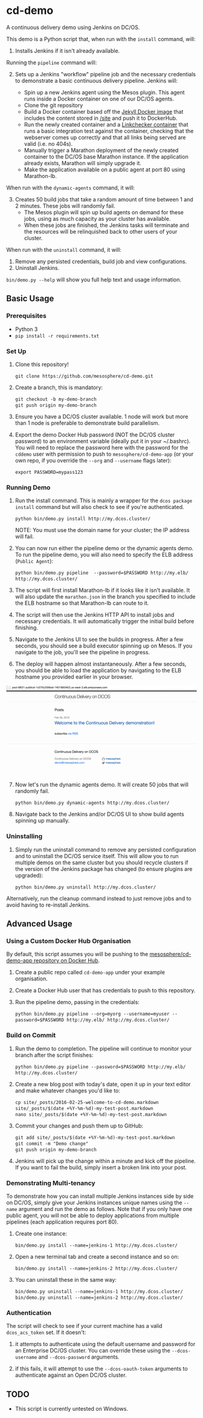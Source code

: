 # cd-demo
A continuous delivery demo using Jenkins on DC/OS.

This demo is a Python script that, when run with the `install` command, will:

1. Installs Jenkins if it isn't already available.

Running the `pipeline` command will:

2. Sets up a Jenkins "workflow" pipeline job and the necessary credentials to demonstrate a basic continuous delivery pipeline.  Jenkins will:

    + Spin up a new Jenkins agent using the Mesos plugin. This agent runs inside a Docker container on one of our DC/OS agents.
    + Clone the git repository
    + Build a Docker container based off the [Jekyll Docker image](https://hub.docker.com/r/jekyll/jekyll/) that includes the content stored in [/site](/site) and push it to DockerHub.
    + Run the newly created container and a [Linkchecker container](https://github.com/mesosphere/docker-containers/blob/master/utils/linkchecker/Dockerfile) that runs a basic integration test against the container, checking that the webserver comes up correctly and that all links being served are valid (i.e. no 404s).
    + Manually trigger a Marathon deployment of the newly created container to the DC/OS base Marathon instance. If the application already exists, Marathon will simply upgrade it.
    + Make the application available on a public agent at port 80 using Marathon-lb.

When run with the `dynamic-agents` command, it will:

3. Creates 50 build jobs that take a random amount of time between 1 and 2 minutes. These jobs will randomly fail.
    + The Mesos plugin will spin up build agents on demand for these jobs, using as much capacity as your cluster has available.
    + When these jobs are finished, the Jenkins tasks will terminate and the resources will be relinquished back to other users of your cluster.

When run with the `uninstall` command, it will:

1. Remove any persisted credentials, build job and view configurations.
2. Uninstall Jenkins.

`bin/demo.py --help` will show you full help text and usage information.

## Basic Usage

### Prerequisites

+ Python 3
+ `pip install -r requirements.txt`

### Set Up

1. Clone this repository!

    ```
    git clone https://github.com/mesosphere/cd-demo.git
    ```

2. Create a branch, this is mandatory:

    ```
    git checkout -b my-demo-branch
    git push origin my-demo-branch
    ```

3. Ensure you have a DC/OS cluster available. 1 node will work but more than 1 node is preferable to demonstrate build parallelism.

4. Export the demo Docker Hub password (NOT the DC/OS cluster password) to an environment variable (ideally put it in your ~/.bashrc). You will need to replace the password here with the password for the `cddemo` user with permission to push to `mesosphere/cd-demo-app` (or your own repo, if you override the `--org` and `--username` flags later):

    ```
    export PASSWORD=mypass123
    ```

### Running Demo

1. Run the install command. This is mainly a wrapper for the `dcos package install` command but will also check to see if you're authenticated.

    ```
    python bin/demo.py install http://my.dcos.cluster/
    ```

    NOTE: You must use the domain name for your cluster; the IP address will fail.

2. You can now run either the pipeline demo or the dynamic agents demo. To run the pipeline demo, you will also need to specify the ELB address (`Public Agent`):

    ```
    python bin/demo.py pipeline  --password=$PASSWORD http://my.elb/ http://my.dcos.cluster/
    ```

3. The script will first install Marathon-lb if it looks like it isn't available. It will also update the `marathon.json` in the branch you specified to include the ELB hostname so that Marathon-lb can route to it.

4. The script will then use the Jenkins HTTP API to install jobs and necessary credentials. It will automatically trigger the initial build before finishing.

5. Navigate to the Jenkins UI to see the builds in progress. After a few seconds, you should see a build executor spinning up on Mesos. If you navigate to the job, you'll see the pipeline in progress.

6. The deploy will happen almost instantaneously. After a few seconds, you should be able to load the application by navigating to the ELB hostname you provided earlier in your browser.

![deployed-app](/img/deployed-jekyll-app.png)

7. Now let's run the dynamic agents demo. It will create 50 jobs that will randomly fail.

    ```
    python bin/demo.py dynamic-agents http://my.dcos.cluster/
    ```

8. Navigate back to the Jenkins and/or DC/OS UI to show build agents spinning up manually.

### Uninstalling

1. Simply run the uninstall command to remove any persisted configuration and to uninstall the DC/OS service itself. This will allow you to run multiple demos on the same cluster but you should recycle clusters if the version of the Jenkins package has changed (to ensure plugins are upgraded):

    ```
    python bin/demo.py uninstall http://my.dcos.cluster/
    ```

Alternatively, run the cleanup command instead to just remove jobs and to avoid having to re-install Jenkins.

## Advanced Usage

### Using a Custom Docker Hub Organisation

By default, this script assumes you will be pushing to the [mesosphere/cd-demo-app repository on Docker Hub](https://hub.docker.com/r/mesosphere/cd-demo-app/).

1. Create a public repo called `cd-demo-app` under your example organisation.
2. Create a Docker Hub user that has credentials to push to this repository.
3. Run the pipeline demo, passing in the credentials:

    ```
    python bin/demo.py pipeline --org=myorg --username=myuser --password=$PASSWORD http://my.elb/ http://my.dcos.cluster/
    ```

### Build on Commit

1. Run the demo to completion. The pipeline will continue to monitor your branch after the script finishes:

    ```
    python bin/demo.py pipeline --password=$PASSWORD http://my.elb/ http://my.dcos.cluster/
    ```

3. Create a new blog post with today's date, open it up in your text editor and make whatever changes you'd like to:

    ```
    cp site/_posts/2016-02-25-welcome-to-cd-demo.markdown site/_posts/$(date +%Y-%m-%d)-my-test-post.markdown
    nano site/_posts/$(date +%Y-%m-%d)-my-test-post.markdown
    ```

4. Commit your changes and push them up to GitHub:

    ```
    git add site/_posts/$(date +%Y-%m-%d)-my-test-post.markdown
    git commit -m "Demo change"
    git push origin my-demo-branch
    ```

5. Jenkins will pick up the change within a minute and kick off the pipeline. If you want to fail the build, simply insert a broken link into your post.

### Demonstrating Multi-tenancy

To demonstrate how you can install multiple Jenkins instances side by side on DC/OS, simply give your Jenkins instances unique names using the `--name` argument and run the demo as follows. Note that if you only have one public agent, you will not be able to deploy applications from multiple pipelines (each application requires port 80).

1. Create one instance:

    ```
    bin/demo.py install --name=jenkins-1 http://my.dcos.cluster/
    ```

2. Open a new terminal tab and create a second instance and so on:

    ```
    bin/demo.py install --name=jenkins-2 http://my.dcos.cluster/
    ```

3. You can uninstall these in the same way:

    ```
    bin/demo.py uninstall --name=jenkins-1 http://my.dcos.cluster/
    bin/demo.py uninstall --name=jenkins-2 http://my.dcos.cluster/
    ```

### Authentication

The script will check to see if your current machine has a valid `dcos_acs_token` set. If it doesn't:

1. it attempts to authenticate using the default username and password for an Enterprise DC/OS cluster. You can override these using the `--dcos-username` and `--dcos-password` arguments.

2. if this fails, it will attempt to use the `--dcos-oauth-token` arguments to authenticate against an Open DC/OS cluster.

## TODO

+ This script is currently untested on Windows.
